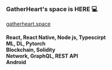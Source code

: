 ### GatherHeart's space is HERE 💻
  [gatherheart.space](http://gatherheart.space)

<h4> React, React Native, Node js, Typescirpt <br />
ML, DL, Pytorch <br />
Blockchain, Solidity <br />
Network, GraphQL, REST API <br /> 
Android <h4/>

<!--
**gatherheart/gatherheart** is a ✨ _special_ ✨ repository because its `README.md` (this file) appears on your GitHub profile.

Here are some ideas to get you started:

- 🔭 I’m currently working on ...
- 🌱 I’m currently learning ...
- 👯 I’m looking to collaborate on ...
- 🤔 I’m looking for help with ...
- 💬 Ask me about ...
- 📫 How to reach me: ...
- 😄 Pronouns: ...
- ⚡ Fun fact: ...
-->
